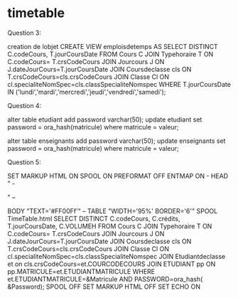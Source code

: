 # timetable
Question 3:

creation de lobjet
CREATE VIEW emploisdetemps AS 
SELECT DISTINCT C.codeCours, T.jourCoursDate  FROM Cours C
JOIN Typehoraire T
ON C.codeCours= T.crsCodeCours
JOIN Jourcours J
ON J.dateJourCours=T.jourCoursDate
JOIN Coursdeclasse cls
ON  T.crsCodeCours=cls.crsCodeCours
JOIN Classe Cl
ON cl.specialiteNomSpec=cls.classSpecialiteNomspec
WHERE T.jourCoursDate 
IN ('lundi','mardi','mercredi','jeudi','vendredi','samedi');

Question 4:

alter table etudiant add password varchar(50);
update etudiant set password = ora_hash(matricule) where matricule = valeur;

alter table enseignants add password varchar(50);
update enseignants set password = ora_hash(matricule) where matricule = valeur;

Question 5:

SET MARKUP HTML ON SPOOL ON PREFORMAT OFF ENTMAP ON -
HEAD "<TITLE>Department Report</TITLE> -
<STYLE type='text/css'> -
<!-- BODY {background: #AACCC6} --> -
</STYLE>" –
 BODY "TEXT='#FF00Ff'" –
 TABLE "WIDTH='95%' BORDER='6'"
SPOOL TimeTable.html
SELECT DISTINCT C.codeCours,
                C.crédits,
                T.jourCoursDate,
                C.VOLUMEH 
            FROM Cours C
JOIN Typehoraire T
ON C.codeCours= T.crsCodeCours
JOIN Jourcours J
ON J.dateJourCours=T.jourCoursDate
JOIN Coursdeclasse cls
ON T.crsCodeCours=cls.crsCodeCours
JOIN Classe Cl
ON cl.specialiteNomSpec=cls.classSpecialiteNomspec
JOIN Etudiantdeclasse et 
on cls.crsCodeCours=et.COURCODECOURS
JOIN ETUDIANT pp 
ON pp.MATRICULE=et.ETUDIANTMATRICULE
WHERE et.ETUDIANTMATRICULE=&Matricule AND PASSWORD=ora_hash( &Password);
SPOOL OFF
SET MARKUP HTML OFF
SET ECHO ON
